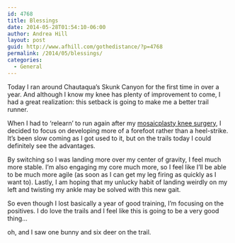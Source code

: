 ```yaml
---
id: 4768
title: Blessings
date: 2014-05-28T01:54:10-06:00
author: Andrea Hill
layout: post
guid: http://www.afhill.com/gothedistance/?p=4768
permalink: /2014/05/blessings/
categories:
  - General
---
```

Today I ran around Chautaqua&#8217;s Skunk Canyon for the first time in over a year. And although I know my knee has plenty of improvement to come, I had a great realization: this setback is going to make me a better trail runner. 

When I had to &#8216;relearn&#8217; to run again after my [mosaicplasty knee surgery](http://www.afhill.com/gothedistance/2013/06/seriously-super-surgery-with-dr-david-grauer-and-flatiron-surgery-center/), I decided to focus on developing more of a forefoot rather than a heel-strike. It&#8217;s been slow coming as I got used to it, but on the trails today I could definitely see the advantages. 

By switching so I was landing more over my center of gravity, I feel much more stable. I&#8217;m also engaging my core much more, so I feel like I&#8217;ll be able to be much more agile (as soon as I can get my leg firing as quickly as I want to). Lastly, I am hoping that my unlucky habit of landing weirdly on my left and twisting my ankle may be solved with this new gait. 

So even though I lost basically a year of good training, I&#8217;m focusing on the positives. I do love the trails and I feel like this is going to be a very good thing&#8230; 

oh, and I saw one bunny and six deer on the trail.